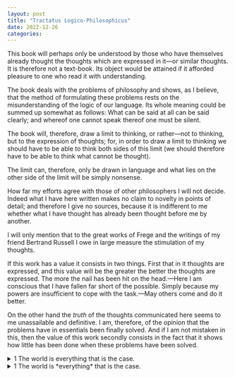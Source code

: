 ```yaml
---
layout: post
title: "Tractatus Logico-Philosophicus"
date: 2022-12-26
categories:
---
```


This book will perhaps only be understood by those who have themselves already thought the thoughts which are expressed in it—or similar thoughts. It is therefore not a text-book. Its object would be attained if it afforded pleasure to one who read it with understanding.

The book deals with the problems of philosophy and shows, as I believe, that the method of formulating these problems rests on the misunderstanding of the logic of our language. Its whole meaning could be summed up somewhat as follows: What can be said at all can be said clearly; and whereof one cannot speak thereof one must be silent.

The book will, therefore, draw a limit to thinking, or rather—not to thinking, but to the expression of thoughts; for, in order to draw a limit to thinking we should have to be able to think both sides of this limit (we should therefore have to be able to think what cannot be thought).

The limit can, therefore, only be drawn in language and what lies on the other side of the limit will be simply nonsense.

How far my efforts agree with those of other philosophers I will not decide. Indeed what I have here written makes no claim to novelty in points of detail; and therefore I give no sources, because it is indifferent to me whether what I have thought has already been thought before me by another.

I will only mention that to the great works of Frege and the writings of my friend Bertrand Russell I owe in large measure the stimulation of my thoughts.

If this work has a value it consists in two things. First that in it thoughts are expressed, and this value will be the greater the better the thoughts are expressed. The more the nail has been hit on the head.—Here I am conscious that I have fallen far short of the possible. Simply because my powers are insufficient to cope with the task.—May others come and do it better.

On the other hand the *truth* of the thoughts communicated here seems to me unassailable and definitive. I am, therefore, of the opinion that the problems have in essentials been finally solved. And if I am not mistaken in this, then the value of this work secondly consists in the fact that it shows how little has been done when these problems have been solved.




<details>

<summary> 1 The world is everything that is the case. </summary><blockquote>

<details>

<summary> 1.1 The world is the totality of facts, not of things. </summary><blockquote>
 
1.11 The world is determined by the facts, and by these being *all* the facts.
 
1.12 For the totality of facts determines both what is the case, and also all that is not the case.
 
1.13 The facts in logical space are the world.
 
</blockquote>

</details>

<details>

<summary> 1.2 The world divides into facts. </summary><blockquote>

1.21 Any one can either be the case or not be the case, and everything else remain the same.

</blockquote>

</details>

</blockquote>

</details>







<details><summary markdown='span'> 1 The world is *everything* that is the case. </summary><blockquote>

<details><summary markdown='span'> 1.1 The world is the *totality* of facts, not of things. </summary><blockquote>

1.11 The world is determined by the facts, and by these being *all* the facts.
 
1.12 For the totality of *facts* determines both what is the case, and also all that is not the case.
 
1.13 The facts in logical *space* are the world.

</blockquote>

</details>

<details><summary markdown='span'> 1.2 The world *divides* into facts. </summary><blockquote>

<text markdown='span'>

1.21 Any one can either be the case or not be the case, and *everything* else remain the same.

</text>

<details><summary markdown='span'> 1.22 He never *said* this. </summary><blockquote>

<text markdown='span'>

1.221 Or *this*.
 
1.222 Or *this*.

</text>

<details><summary markdown='span'> 1.223 Or *this*. </summary><blockquote>

<text markdown='span'>

1.2231 *Or* this!

</text>

</blockquote>

</details>

</blockquote>

</details>

</blockquote>

</details>

</blockquote>

</details>